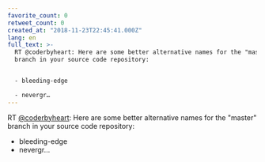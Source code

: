 ```yaml
---
favorite_count: 0
retweet_count: 0
created_at: "2018-11-23T22:45:41.000Z"
lang: en
full_text: >-
  RT @coderbyheart: Here are some better alternative names for the "master"
  branch in your source code repository:


  - bleeding-edge

  - nevergr…
---
```


RT [@coderbyheart](https://twitter.com/coderbyheart): Here are some better
alternative names for the "master" branch in your source code repository:

- bleeding-edge
- nevergr…
